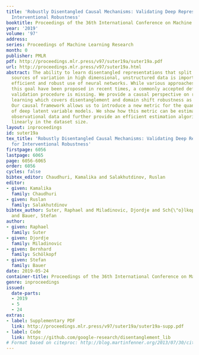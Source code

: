 ```yaml
---
title: 'Robustly Disentangled Causal Mechanisms: Validating Deep Representations for
  Interventional Robustness'
booktitle: Proceedings of the 36th International Conference on Machine Learning
year: '2019'
volume: '97'
address: 
series: Proceedings of Machine Learning Research
month: 0
publisher: PMLR
pdf: http://proceedings.mlr.press/v97/suter19a/suter19a.pdf
url: http://proceedings.mlr.press/v97/suter19a.html
abstract: The ability to learn disentangled representations that split underlying
  sources of variation in high dimensional, unstructured data is important for data
  efficient and robust use of neural networks. While various approaches aiming towards
  this goal have been proposed in recent times, a commonly accepted definition and
  validation procedure is missing. We provide a causal perspective on representation
  learning which covers disentanglement and domain shift robustness as special cases.
  Our causal framework allows us to introduce a new metric for the quantitative evaluation
  of deep latent variable models. We show how this metric can be estimated from labeled
  observational data and further provide an efficient estimation algorithm that scales
  linearly in the dataset size.
layout: inproceedings
id: suter19a
tex_title: 'Robustly Disentangled Causal Mechanisms: Validating Deep Representations
  for Interventional Robustness'
firstpage: 6056
lastpage: 6065
page: 6056-6065
order: 6056
cycles: false
bibtex_editor: Chaudhuri, Kamalika and Salakhutdinov, Ruslan
editor:
- given: Kamalika
  family: Chaudhuri
- given: Ruslan
  family: Salakhutdinov
bibtex_author: Suter, Raphael and Miladinovic, Djordje and Sch{\"o}lkopf, Bernhard
  and Bauer, Stefan
author:
- given: Raphael
  family: Suter
- given: Djordje
  family: Miladinovic
- given: Bernhard
  family: Schölkopf
- given: Stefan
  family: Bauer
date: 2019-05-24
container-title: Proceedings of the 36th International Conference on Machine Learning
genre: inproceedings
issued:
  date-parts:
  - 2019
  - 5
  - 24
extras:
- label: Supplementary PDF
  link: http://proceedings.mlr.press/v97/suter19a/suter19a-supp.pdf
- label: Code
  link: https://github.com/google-research/disentanglement_lib
# Format based on citeproc: http://blog.martinfenner.org/2013/07/30/citeproc-yaml-for-bibliographies/
---
```

